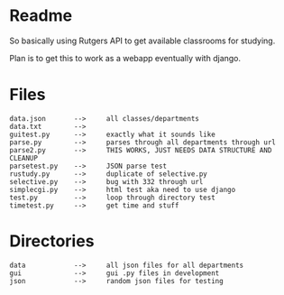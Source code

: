 Readme
=======================================================================

So basically using Rutgers API to get available classrooms for studying.

Plan is to get this to work as a webapp eventually with django.

Files
=======================================================================

	data.json		-->		all classes/departments
	data.txt		-->		
	guitest.py		--> 	exactly what it sounds like
	parse.py		--> 	parses through all departments through url
	parse2.py		--> 	THIS WORKS, JUST NEEDS DATA STRUCTURE AND CLEANUP
	parsetest.py	-->		JSON parse test
	rustudy.py 		-->		duplicate of selective.py
	selective.py	--> 	bug with 332 through url
	simplecgi.py	--> 	html test aka need to use django
	test.py			-->		loop through directory test
	timetest.py		--> 	get time and stuff 

Directories
=======================================================================
	data  			--> 	all json files for all departments
	gui 			--> 	gui .py files in development
	json 			--> 	random json files for testing
